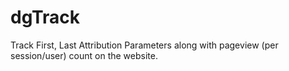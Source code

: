 # dgTrack
Track First, Last Attribution Parameters along with pageview (per session/user) count on the website.
